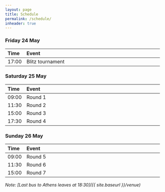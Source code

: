 ```yaml
---
layout: page
title: Schedule
permalink: /schedule/
inheader: true
---
```


<style>
table th:first-of-type {
    width: 10%;
}
</style>

### Friday 24 May

Time  | Event
:---- | :---------------
17:00 | Blitz tournament

### Saturday 25 May

Time  | Event
:---- | :---------------
09:00 | Round 1
11:30 | Round 2
15:00 | Round 3
17:30 | Round 4

### Sunday 26 May

Time  | Event
:---- | :---------------
09:00 | Round 5
11:30 | Round 6
15:00 | Round 7

_Note: [Last bus to Athens leaves at 18:30]({{ site.baseurl }}/venue)_